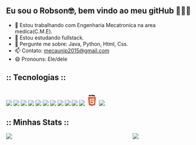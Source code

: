 ## Eu sou o Robson🤓, bem vindo ao meu gitHub 👋👋👋
- 🔭 Estou trabalhando com Engenharia Mecatronica na area medica(C.M.E).
- 🌱 Estou estudando fullstack.
- 💬 Pergunte me sobre: Java, Python, Html, Css.
- 📫 Contato: mecaunip2015@gmail.com
- 😄 Pronouns: Ele/dele

## :: Tecnologias ::
<div align-items="center "style="display: inline_block"><br>
<code><img height="30" src="https://cdn.jsdelivr.net/gh/devicons/devicon@latest/icons/java/java-original.svg"></code>
<code><img height="30" src="https://cdn.jsdelivr.net/gh/devicons/devicon@latest/icons/python/python-original.svg"></code>
<code><img height="30" src="https://cdn.jsdelivr.net/gh/devicons/devicon@latest/icons/csharp/csharp-original.svg"></code>
<code><img height="30" src="https://cdn.jsdelivr.net/gh/devicons/devicon@latest/icons/javascript/javascript-original.svg"></code>  
<code><img height="30" src="https://cdn.jsdelivr.net/gh/devicons/devicon@latest/icons/nodejs/nodejs-original.svg"></code>   
<code><img height="30" src="https://cdn.jsdelivr.net/gh/devicons/devicon@latest/icons/spring/spring-original.svg"></code>                 
<code><img height="30" src="https://cdn.jsdelivr.net/gh/devicons/devicon@latest/icons/react/react-original.svg"></code>                      
<code><img height="30" src="https://cdn.jsdelivr.net/gh/devicons/devicon@latest/icons/angular/angular-original.svg"></code>                 
<code><img height="30" src="https://cdn.jsdelivr.net/gh/devicons/devicon@latest/icons/vuejs/vuejs-original.svg"></code> 
<code><img height="30" src="https://cdn.jsdelivr.net/gh/devicons/devicon@latest/icons/django/django-plain.svg"></code>
<code><img height="30" src="https://cdn.jsdelivr.net/gh/devicons/devicon@latest/icons/flask/flask-original.svg"></code>          
<code><img height="30" src="https://raw.githubusercontent.com/github/explore/80688e429a7d4ef2fca1e82350fe8e3517d3494d/topics/html/html.png"></code>  
<code><img height="30" src="https://cdn.jsdelivr.net/gh/devicons/devicon@latest/icons/css3/css3-original.svg"></code>



## :: Minhas Stats ::
<p justify-content="space-between" align="center">
  <img align="left"src="https://github-readme-stats.vercel.app/api?username=EngNex&show_icons=true&theme=dark" width="40%">
  <img src="https://github-readme-streak-stats.herokuapp.com?user=EngNex&theme=dark&hide_border=true" width="43%">
 </p>




